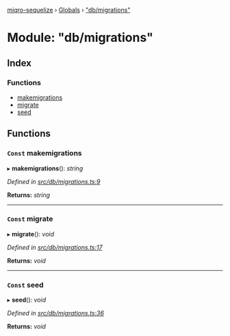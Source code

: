 [miqro-sequelize](../README.md) › [Globals](../globals.md) › ["db/migrations"](_db_migrations_.md)

# Module: "db/migrations"

## Index

### Functions

* [makemigrations](_db_migrations_.md#const-makemigrations)
* [migrate](_db_migrations_.md#const-migrate)
* [seed](_db_migrations_.md#const-seed)

## Functions

### `Const` makemigrations

▸ **makemigrations**(): *string*

*Defined in [src/db/migrations.ts:9](https://github.com/claukers/miqro-sequelize/blob/a92aa7e/src/db/migrations.ts#L9)*

**Returns:** *string*

___

### `Const` migrate

▸ **migrate**(): *void*

*Defined in [src/db/migrations.ts:17](https://github.com/claukers/miqro-sequelize/blob/a92aa7e/src/db/migrations.ts#L17)*

**Returns:** *void*

___

### `Const` seed

▸ **seed**(): *void*

*Defined in [src/db/migrations.ts:36](https://github.com/claukers/miqro-sequelize/blob/a92aa7e/src/db/migrations.ts#L36)*

**Returns:** *void*

